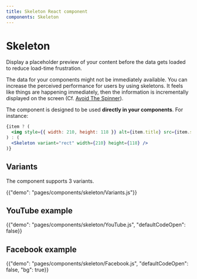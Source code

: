 ```yaml
---
title: Skeleton React component
components: Skeleton
---
```


# Skeleton

<p class="description">Display a placeholder preview of your content before the data gets loaded to reduce load-time frustration.</p>

The data for your components might not be immediately available. You can increase the perceived performance for users by using skeletons. It feels like things are happening immediately, then the information is incrementally displayed on the screen (Cf. [Avoid The Spinner](https://www.lukew.com/ff/entry.asp?1797)).

The component is designed to be used **directly in your components**. For instance:

```jsx
{item ? (
  <img style={{ width: 210, height: 118 }} alt={item.title} src={item.src} />
) : (
  <Skeleton variant="rect" width={210} height={118} />
)}
```

## Variants

The component supports 3 variants.

{{"demo": "pages/components/skeleton/Variants.js"}}

## YouTube example

{{"demo": "pages/components/skeleton/YouTube.js", "defaultCodeOpen": false}}

## Facebook example

{{"demo": "pages/components/skeleton/Facebook.js", "defaultCodeOpen": false, "bg": true}}